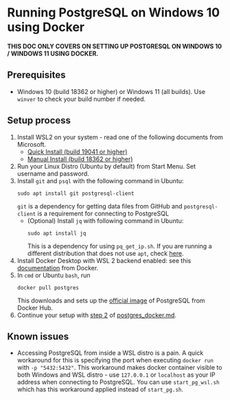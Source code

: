 # Running PostgreSQL on Windows 10 using Docker

**THIS DOC ONLY COVERS ON SETTING UP POSTGRESQL ON WINDOWS 10 / WINDOWS 11 USING DOCKER.**

## Prerequisites
 * Windows 10 (build 18362 or higher) or Windows 11 (all builds). Use ``winver`` to check your build number if needed.

## Setup process
 1. Install WSL2 on your system - read one of the following documents from Microsoft.
    * [Quick Install (build 19041 or higher)](https://docs.microsoft.com/en-us/windows/wsl/install)
    * [Manual Install (build 18362 or higher)](https://docs.microsoft.com/en-us/windows/wsl/install-manual)
 2. Run your Linux Distro (Ubuntu by default) from Start Menu. Set username and password.
 3. Install ``git`` and ``psql`` with the following command in Ubuntu:
    ```
    sudo apt install git postgresql-client
    ```
    ``git`` is a dependency for getting data files from GitHub and ``postgresql-client`` is a requirement for connecting to PostgreSQL
     * (Optional) Install ``jq`` with following command in Ubuntu:
        ```
        sudo apt install jq
        ```
        This is a dependency for using ``pq_get_ip.sh``.
        If you are running a different distribution that does not use ``apt``, check [here](https://stedolan.github.io/jq/download/).
 4. Install Docker Desktop with WSL 2 backend enabled: see this [documentation](https://docs.docker.com/desktop/windows/wsl/) from Docker.
 5. In ``cmd`` or Ubuntu ``bash``, run
    ```
    docker pull postgres
    ```
    This downloads and sets up the [official image](https://hub.docker.com/_/postgres) of PostgreSQL from Docker Hub.
 6. Continue your setup with [step 2](postgres_docker.md#Step_2:_Get_files_from_github) of [postgres_docker.md](postgres_docker.md).

## Known issues
* Accessing PostgreSQL from inside a WSL distro is a pain. A quick workaround for this is specifying the port when executing ``docker run`` with ``-p "5432:5432"``. This workaround makes docker container visible to both Windows and WSL distro - use ``127.0.0.1`` or ``localhost`` as your IP address when connecting to PostgreSQL. You can use ``start_pg_wsl.sh`` which has this workaround applied instead of ``start_pg.sh``.